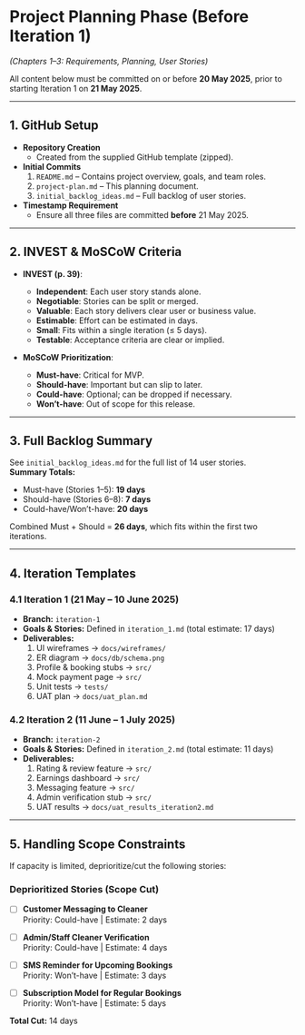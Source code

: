 # Project Planning Phase (Before Iteration 1)

*(Chapters 1–3: Requirements, Planning, User Stories)*

All content below must be committed on or before **20 May 2025**, prior to starting Iteration 1 on **21 May 2025**.

---

## 1. GitHub Setup

- **Repository Creation**  
  - Created from the supplied GitHub template (zipped).  
- **Initial Commits**  
  1. `README.md` – Contains project overview, goals, and team roles.  
  2. `project-plan.md` – This planning document.  
  3. `initial_backlog_ideas.md` – Full backlog of user stories.  
- **Timestamp Requirement**  
  - Ensure all three files are committed **before** 21 May 2025.

---

## 2. INVEST & MoSCoW Criteria

- **INVEST (p. 39)**:  
  - **Independent**: Each user story stands alone.  
  - **Negotiable**: Stories can be split or merged.  
  - **Valuable**: Each story delivers clear user or business value.  
  - **Estimable**: Effort can be estimated in days.  
  - **Small**: Fits within a single iteration (≤ 5 days).  
  - **Testable**: Acceptance criteria are clear or implied.  

- **MoSCoW Prioritization**:  
  - **Must-have**: Critical for MVP.  
  - **Should-have**: Important but can slip to later.  
  - **Could-have**: Optional; can be dropped if necessary.  
  - **Won’t-have**: Out of scope for this release.

---

## 3. Full Backlog Summary

See `initial_backlog_ideas.md` for the full list of 14 user stories.  
**Summary Totals:**  
- Must-have (Stories 1–5): **19 days**  
- Should-have (Stories 6–8): **7 days**  
- Could-have/Won’t-have: **20 days**  

Combined Must + Should = **26 days**, which fits within the first two iterations.

---

## 4. Iteration Templates

### 4.1 Iteration 1 (21 May – 10 June 2025)

- **Branch:** `iteration-1`  
- **Goals & Stories:** Defined in `iteration_1.md` (total estimate: 17 days)  
- **Deliverables:**  
  1. UI wireframes → `docs/wireframes/`  
  2. ER diagram → `docs/db/schema.png`  
  3. Profile & booking stubs → `src/`  
  4. Mock payment page → `src/`  
  5. Unit tests → `tests/`  
  6. UAT plan → `docs/uat_plan.md`  

### 4.2 Iteration 2 (11 June – 1 July 2025)

- **Branch:** `iteration-2`  
- **Goals & Stories:** Defined in `iteration_2.md` (total estimate: 11 days)  
- **Deliverables:**  
  1. Rating & review feature → `src/`  
  2. Earnings dashboard → `src/`  
  3. Messaging feature → `src/`  
  4. Admin verification stub → `src/`  
  5. UAT results → `docs/uat_results_iteration2.md`  

---

## 5. Handling Scope Constraints

If capacity is limited, deprioritize/cut the following stories:

### Deprioritized Stories (Scope Cut)

- [ ] **Customer Messaging to Cleaner**  
  Priority: Could-have | Estimate: 2 days

- [ ] **Admin/Staff Cleaner Verification**  
  Priority: Could-have | Estimate: 4 days

- [ ] **SMS Reminder for Upcoming Bookings**  
  Priority: Won’t-have | Estimate: 3 days

- [ ] **Subscription Model for Regular Bookings**  
  Priority: Won’t-have | Estimate: 5 days

**Total Cut:** 14 days
